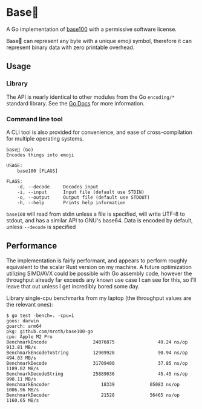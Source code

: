 # Base💯

A Go implementation of [base100](https://github.com/AdamNiederer/base100) with a
permissive software license.

Base💯 can represent any byte with a unique emoji symbol, therefore it can
represent binary data with zero printable overhead.

## Usage

### Library

The API is nearly identical to other modules from the Go `encoding/*` standard
library. See the [Go Docs](https://pkg.go.dev/github.com/mroth/base100-go) for
more information.

### Command line tool

A CLI tool is also provided for convenience, and ease of cross-compilation for
multiple operating systems.

    base💯 (Go)
    Encodes things into emoji

    USAGE:
        base100 [FLAGS]

    FLAGS:
        -d, --decode     Decodes input
        -i, --input      Input file (default use STDIN)
        -o, --output     Output file (default use STDOUT)
        -h, --help       Prints help information

`base100` will read from stdin unless a file is specified, will write UTF-8 to
stdout, and has a similar API to GNU's base64. Data is encoded by default,
unless `--decode` is specified

## Performance

The implementation is fairly performant, and appears to perform roughly
equivalent to the scalar Rust version on my machine. A future optimization
utilizing SIMD/AVX could be possible with Go assembly code, however the
throughput already far exceeds any known use case I can see for this, so I'll
leave that out unless I get incredibly bored some day.

Library single-cpu benchmarks from my laptop (the throughput values are the
relevant ones):
```
$ go test -bench=. -cpu=1
goos: darwin
goarch: arm64
pkg: github.com/mroth/base100-go
cpu: Apple M2 Pro
BenchmarkEncode                 24076875                49.24 ns/op      913.81 MB/s
BenchmarkEncodeToString         12909928                90.94 ns/op      494.83 MB/s
BenchmarkDecode                 31709400                37.85 ns/op     1189.02 MB/s
BenchmarkDecodeString           25889036                45.45 ns/op      990.11 MB/s
BenchmarkEncoder                   18339             65083 ns/op        1006.96 MB/s
BenchmarkDecoder                   21528             56465 ns/op        1160.65 MB/s
```
